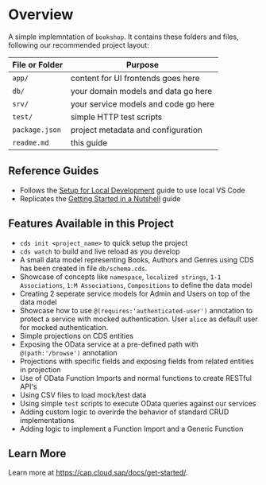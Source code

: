 # Overview

A simple implemntation of `bookshop`. It contains these folders and files, following our recommended project layout:

File or Folder | Purpose
---------|----------
`app/` | content for UI frontends goes here
`db/` | your domain models and data go here
`srv/` | your service models and code go here
`test/` | simple HTTP test scripts
`package.json` | project metadata and configuration
`readme.md` | this guide


## Reference Guides

- Follows the [Setup for Local Development](https://cap.cloud.sap/docs/get-started/jumpstart) guide to use local VS Code
- Replicates the [Getting Started in a Nutshell](https://cap.cloud.sap/docs/get-started/in-a-nutshell) guide

## Features Available in this Project

- `cds init <project_name>` to quick setup the project
- `cds watch` to build and live reload as you develop
- A small data model representing Books, Authors and Genres using CDS has been created in file `db/schema.cds`.
- Showcase of concepts like `namespace`, `localized strings`, `1-1 Associations`, `1:M Associations`, `Compositions` to define the data model
- Creating 2 seperate service models for Admin and Users on top of the data model
- Showcase how to use `@(requires:'authenticated-user')` annotation to protect a service with mocked authentication. User `alice` as default user for mocked authentication.
- Simple projections on CDS entities
- Exposing the OData service at a pre-defined path with `@(path:'/browse')` annotation
- Projections with specific fields and exposing fields from related entities in projection
- Use of OData Function Imports and normal functions to create RESTful API's
- Using CSV files to load mock/test data
- Using simple `test` scripts to execute OData queries against our services
- Adding custom logic to overirde the behavior of standard CRUD implementations
- Adding logic to implement a Function Import and a Generic Function

## Learn More

Learn more at https://cap.cloud.sap/docs/get-started/.
